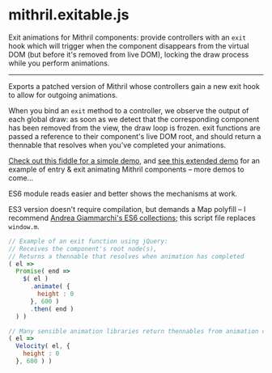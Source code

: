 # mithril.exitable.js

Exit animations for Mithril components: provide controllers with an `exit` hook which will trigger when the component disappears from the virtual DOM (but before it's removed from live DOM), locking the draw process while you perform animations.

***

Exports a patched version of Mithril whose controllers gain a new exit hook to allow for outgoing animations.

When you bind an `exit` method to a controller, we observe the output of each global draw: as soon as we detect that the corresponding component has been removed from the view, the draw loop is frozen. exit functions are passed a reference to their component's live DOM root, and should return a thennable that resolves when you've completed your animations.

[Check out this fiddle for a simple demo](https://jsfiddle.net/barney/5ecr8gnj/1), and [see this extended demo](https://jsfiddle.net/barney/xko3kdaL/) for an example of entry & exit animating Mithril components – more demos to come…

ES6 module reads easier and better shows the mechanisms at work.

ES3 version doesn't require compilation, but demands a Map polyfill – I recommend [Andrea Giammarchi's ES6 collections](https://github.com/WebReflection/es6-collections); this script file replaces `window.m`.

```javascript
// Example of an exit function using jQuery:
// Receives the component's root node(s),
// Returns a thennable that resolves when animation has completed 
( el =>
  Promise( end =>
    $( el )
      .animate( {
        height : 0 
      }, 600 )
      .then( end )
  ) )

// Many sensible animation libraries return thennables from animation calls anyway, so actually
( el =>
  Velocity( el, {
    height : 0 
  }, 600 ) )
```
